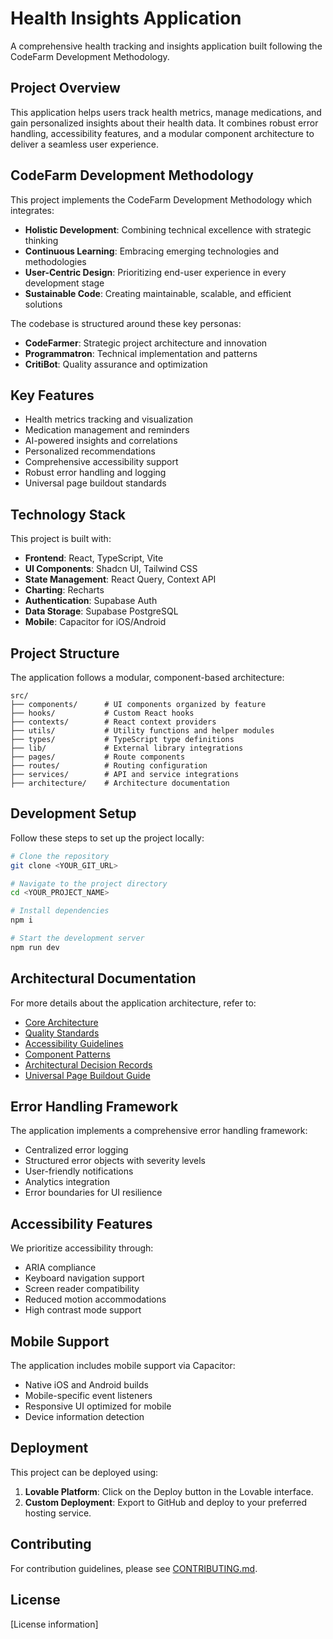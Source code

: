 
# Health Insights Application

A comprehensive health tracking and insights application built following the CodeFarm Development Methodology.

## Project Overview

This application helps users track health metrics, manage medications, and gain personalized insights about their health data. It combines robust error handling, accessibility features, and a modular component architecture to deliver a seamless user experience.

## CodeFarm Development Methodology

This project implements the CodeFarm Development Methodology which integrates:

- **Holistic Development**: Combining technical excellence with strategic thinking
- **Continuous Learning**: Embracing emerging technologies and methodologies
- **User-Centric Design**: Prioritizing end-user experience in every development stage
- **Sustainable Code**: Creating maintainable, scalable, and efficient solutions

The codebase is structured around these key personas:
- **CodeFarmer**: Strategic project architecture and innovation
- **Programmatron**: Technical implementation and patterns
- **CritiBot**: Quality assurance and optimization

## Key Features

- Health metrics tracking and visualization
- Medication management and reminders
- AI-powered insights and correlations
- Personalized recommendations
- Comprehensive accessibility support
- Robust error handling and logging
- Universal page buildout standards

## Technology Stack

This project is built with:

- **Frontend**: React, TypeScript, Vite
- **UI Components**: Shadcn UI, Tailwind CSS
- **State Management**: React Query, Context API
- **Charting**: Recharts
- **Authentication**: Supabase Auth
- **Data Storage**: Supabase PostgreSQL
- **Mobile**: Capacitor for iOS/Android

## Project Structure

The application follows a modular, component-based architecture:

```
src/
├── components/      # UI components organized by feature
├── hooks/           # Custom React hooks
├── contexts/        # React context providers
├── utils/           # Utility functions and helper modules
├── types/           # TypeScript type definitions
├── lib/             # External library integrations
├── pages/           # Route components
├── routes/          # Routing configuration
├── services/        # API and service integrations
├── architecture/    # Architecture documentation
```

## Development Setup

Follow these steps to set up the project locally:

```sh
# Clone the repository
git clone <YOUR_GIT_URL>

# Navigate to the project directory
cd <YOUR_PROJECT_NAME>

# Install dependencies
npm i

# Start the development server
npm run dev
```

## Architectural Documentation

For more details about the application architecture, refer to:

- [Core Architecture](./src/architecture/CoreArchitecture.md)
- [Quality Standards](./src/architecture/QualityStandards.md)
- [Accessibility Guidelines](./src/architecture/AccessibilityGuidelines.md)
- [Component Patterns](./src/architecture/component-patterns/README.md)
- [Architectural Decision Records](./src/architecture/ADR.md)
- [Universal Page Buildout Guide](./src/architecture/PageBuildoutGuide.md)

## Error Handling Framework

The application implements a comprehensive error handling framework:

- Centralized error logging
- Structured error objects with severity levels
- User-friendly notifications
- Analytics integration
- Error boundaries for UI resilience

## Accessibility Features

We prioritize accessibility through:

- ARIA compliance
- Keyboard navigation support
- Screen reader compatibility
- Reduced motion accommodations
- High contrast mode support

## Mobile Support

The application includes mobile support via Capacitor:

- Native iOS and Android builds
- Mobile-specific event listeners
- Responsive UI optimized for mobile
- Device information detection

## Deployment

This project can be deployed using:

1. **Lovable Platform**: Click on the Deploy button in the Lovable interface.
2. **Custom Deployment**: Export to GitHub and deploy to your preferred hosting service.

## Contributing

For contribution guidelines, please see [CONTRIBUTING.md](./src/architecture/CONTRIBUTING.md).

## License

[License information]
